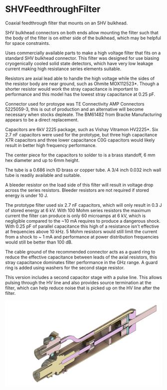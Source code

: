# SHVFeedthroughFilter
Coaxial feedthrough filter that mounts on an SHV bulkhead.

SHV bulkhead connectors on both ends allow mounting the filter such that the body of the filter is on either side of the bulkhead, which may be helpful for space constraints.

Uses commercially available parts to make a high voltage filter that fits on a standard SHV bulkhead connector.
This filter was designed for use biasing cryogenically cooled solid state detectors, which have very low leakage current making high resistance series elements suitable.

Resistors are axial lead able to handle the high voltage while the sides of the resistor body are near ground, such as Ohmite MOX112523*. Though a shorter resistor would work the stray capacitance is important to performance and this model has the lowest stray capacitance at 0.25 pF.

Connector used for protoype was TE Connectivity AMP Connectors 5225059-3, this is out of production and an alternative will become necessary when stocks depleate. The BM61482 from Bracke Manufacturing appears to be a direct replacement. 

Capacitors are 6kV 2225 package, such as Vishay Vitramon HV2225*. Six 2.7 nF capacitors were used for the prototype, but three high capacitance X7R capacitors and three lower capacitance C0G capacitors would likely result in better high frequency performance.

The center piece for the capacitors to solder to is a brass standoff, 6 mm hex diameter and up to 6mm height.

The tube is a 0.686 inch ID brass or copper tube. A 3/4 inch 0.032 inch wall tube is readily available and suitable.

A bleeder resistor on the load side of this filter will result in voltage drop across the series resistors. Bleeder resistors are not required if stored energy is under 10 J. 

The prototype filter used six 2.7 nF capacitors, which will only result in 0.3 J of stored energy at 6 kV. With 100 Mohm series resistors the maximum current the filter can produce is only 60 microamps at 6 kV, which is negligible compared to the ~10 mA requires to produce a dangerous shock. With 0.25 pF of parallel capacitance this high of a resistance isn't effective at frequencies above 10 kHz. 5 Mohm resistors would still limit the current from a shock to ~ 1 mA and performance at power distribution frequencies would still be better than 100 dB.

The cable ground of the recommended connector acts as a guard ring to reduce the effective capacitance between leads of the axial resistors, this stray capacitance dominates filter performance in the GHz range. A guard ring is added using washers for the second stage resistor.

This version includes a second capacitor stage with a pulse line. This allows pulsing through the HV line and also provides source termination at the filter, which can help reduce noise that is picked up on the HV line after the filter.

![SHV to SHV Feedthrough Filter](https://github.com/EricLarueMartin/SHVFeedthroughFilter/blob/pulse/SHVFeedthroughFilterWithPulseLine.png)
